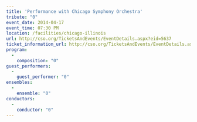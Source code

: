 ```yaml
---
title: 'Performance with Chicago Symphony Orchestra'
tribute: "0"
event_date: 2014-04-17
event_time: 07:30 PM
location: /facilities/chicago-illinois
url: http://cso.org/TicketsAndEvents/EventDetails.aspx?eid=5637
ticket_information_url: http://cso.org/TicketsAndEvents/EventDetails.aspx?eid=5637
program: 
  -
    composition: "0"
guest_performers: 
  -
    guest_performer: "0"
ensembles: 
  -
    ensemble: "0"
conductors: 
  -
    conductor: "0"
---
```

